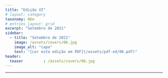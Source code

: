 ```yaml
---
title: "Edição VI"
# layout: category
taxonomy: 06e
# entries_layout: grid
excerpt: "Setembro de 2021"
sidebar:
  - title: "Setembro de 2021"
    image: /assets/covers/06.jpg
    image_alt: "capa"
    text: "[Ler esta edição em PDF](/assets/pdf-ed/06.pdf)"
header:
  teaser         : /assets/covers/06.jpg
---
```


---